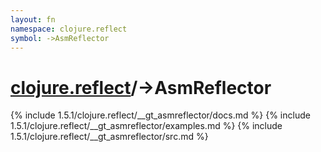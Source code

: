 ```yaml
---
layout: fn
namespace: clojure.reflect
symbol: ->AsmReflector
---
```


# [clojure.reflect](../)/->AsmReflector

{% include 1.5.1/clojure.reflect/__gt_asmreflector/docs.md %}
{% include 1.5.1/clojure.reflect/__gt_asmreflector/examples.md %}
{% include 1.5.1/clojure.reflect/__gt_asmreflector/src.md %}

